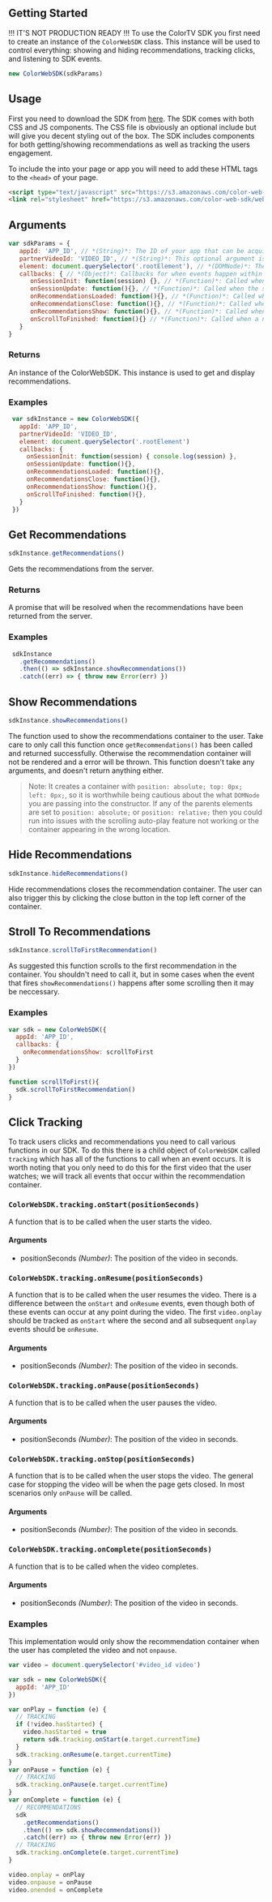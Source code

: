 ## Getting Started

!!! IT'S NOT PRODUCTION READY !!!
To use the ColorTV SDK you first need to create an instance of the `ColorWebSDK` class. This instance will be used to control everything: showing and hiding recommendations, tracking clicks, and listening to SDK events.

```javascript
new ColorWebSDK(sdkParams)
```

## Usage

First you need to download the SDK from [here](https://s3.amazonaws.com/color-web-sdk/web/color-web-sdk.0.1.1-beta.3.js). The SDK comes with both CSS and JS components. The CSS file is obviously an optional include but will give you decent styling out of the box. The SDK includes components for both getting/showing recommendations as well as tracking the users engagement.

To include the into your page or app you will need to add these HTML tags to the `<head>` of your page.

```html
<script type="text/javascript" src="https://s3.amazonaws.com/color-web-sdk/web/color-web-sdk.0.1.1-beta.3.js"></script>
<link rel="stylesheet" href="https://s3.amazonaws.com/color-web-sdk/web/color-web-sdk.0.1.1-beta.3.css"></link>
```

## Arguments

```javascript
var sdkParams = {
   appId: 'APP_ID', // *(String)*: The ID of your app that can be acquired through the ColorTV dashboard
   partnerVideoId: 'VIDEO_ID', // *(String)*: This optional argument is used to get recommendations. When supplied the recommendations will be relevant to this video. If it is not supplied then the recommendations will be generated based on your app alone.
   element: document.querySelector('.rootElement'), // *(DOMNode)*: The `DOMNode` which we will mount the recommendation container to. This is an optional argument, if you do not supply it then we will mount to the body of the page. If you do supply it be careful about parent elements positioning (as described [here](#colorwebsdkshowrecommendations))
   callbacks: { // *(Object)*: Callbacks for when events happen within the instance of the sdk
      onSessionInit: function(session) {}, // *(Function)*: Called when the session is initialized for the first time. It receives the session object with `sessionId`, `state`,
      onSessionUpdate: function(){}, // *(Function)*: Called when the session is updated. This will happen automatically and you will not need to worry about keeping the session alive.
      onRecommendationsLoaded: function(){}, // *(Function)*: Called when the recommendations are loaded from the server. It receives a list of recommendation objects.
      onRecommendationsClose: function(){}, // *(Function)*: Called when the recommendations are shown to the user
      onRecommendationsShow: function(){}, // *(Function)*: Called when the user clicks the close button in the recommendation container. It takes no arguments
      onScrollToFinished: function(){} // *(Function)*: Called when a new video gets scrolled to automatically by the SDK. It takes no arguments
   }
}
```

### Returns

An instance of the ColorWebSDK. This instance is used to get and display recommendations.

### Examples
```javascript
 var sdkInstance = new ColorWebSDK({
   appId: 'APP_ID',
   partnerVideoId: 'VIDEO_ID',
   element: document.querySelector('.rootElement')
   callbacks: {
     onSessionInit: function(session) { console.log(session) },
     onSessionUpdate: function(){},
     onRecommendationsLoaded: function(){},
     onRecommendationsClose: function(){},
     onRecommendationsShow: function(){},
     onScrollToFinished: function(){},
   }
 })
```

## Get Recommendations
```javascript
sdkInstance.getRecommendations()
```
Gets the recommendations from the server.

### Returns
A promise that will be resolved when the recommendations have been returned from the server.

### Examples

```javascript
 sdkInstance
   .getRecommendations()
   .then(() => sdkInstance.showRecommendations())
   .catch((err) => { throw new Error(err) })
```

## Show Recommendations
```javascript
sdkInstance.showRecommendations()
```

The function used to show the recommendations container to the user. Take care to only call this function once `getRecommendations()` has been called and returned successfully. Otherwise the recommendation container will not be rendered and a error will be thrown. This function doesn't take any arguments, and doesn't return anything either.

> Note: It creates a container with `position: absolute; top: 0px; left: 0px;`, so it is worthwhile being cautious about the what `DOMNode` you are passing into the constructor. If any of the parents elements are set to `position: absolute;` or `position: relative;` then you could run into issues with the scrolling auto-play feature not working or the container appearing in the wrong location.


## Hide Recommendations
```javascript
sdkInstance.hideRecommendations()
```

Hide recommendations closes the recommendation container. The user can also trigger this by clicking the close button in the top left corner of the container.

## Stroll To Recommendations

```javascript
sdkInstance.scrollToFirstRecommendation()
```

As suggested this function scrolls to the first recommendation in the container. You shouldn't need to call it, but in some cases when the event that fires `showRecommendations()` happens after some scrolling then it may be neccessary.

### Examples
```javascript
var sdk = new ColorWebSDK({
  appId: 'APP_ID',
  callbacks: {
    onRecommendationsShow: scrollToFirst
  }
})

function scrollToFirst(){
  sdk.scrollToFirstRecommendation()
}
```

## Click Tracking

To track users clicks and recommendations you need to call various functions in our SDK. To do this there is a child object of `ColorWebSDK` called `tracking` which has all of the functions to call when an event occurs. It is worth noting that you only need to do this for the first video that the user watches; we will track all events that occur within the recommendation container.

### `ColorWebSDK.tracking.onStart(positionSeconds)`

A function that is to be called when the user starts the video.

#### Arguments
* positionSeconds *(Number)*: The position of the video in seconds.

### `ColorWebSDK.tracking.onResume(positionSeconds)`

A function that is to be called when the user resumes the video. There is a difference between the `onStart` and `onResume` events, even though both of these events can occur at any point during the video. The first `video.onplay` should be tracked as `onStart` where the second and all subsequent `onplay` events should be `onResume`.

#### Arguments
* positionSeconds *(Number)*: The position of the video in seconds.

### `ColorWebSDK.tracking.onPause(positionSeconds)`

A function that is to be called when the user pauses the video.

#### Arguments
* positionSeconds *(Number)*: The position of the video in seconds.

### `ColorWebSDK.tracking.onStop(positionSeconds)`

A function that is to be called when the user stops the video. The general case for stopping the video will be when the page gets closed. In most scenarios only `onPause` will be called.

#### Arguments
* positionSeconds *(Number)*: The position of the video in seconds.

### `ColorWebSDK.tracking.onComplete(positionSeconds)`

A function that is to be called when the video completes.

#### Arguments
* positionSeconds *(Number)*: The position of the video in seconds.

### Examples

This implementation would only show the recommendation container when the user has completed the video and not `onpause`.

```javascript
var video = document.querySelector('#video_id video')

var sdk = new ColorWebSDK({
  appId: 'APP_ID'
})

var onPlay = function (e) {
  // TRACKING
  if (!video.hasStarted) {
    video.hasStarted = true
    return sdk.tracking.onStart(e.target.currentTime)
  }
  sdk.tracking.onResume(e.target.currentTime)
}
var onPause = function (e) {
  // TRACKING
  sdk.tracking.onPause(e.target.currentTime)
}
var onComplete = function (e) {
  // RECOMMENDATIONS
  sdk
    .getRecommendations()
    .then(() => sdk.showRecommendations())
    .catch((err) => { throw new Error(err) })
  // TRACKING
  sdk.tracking.onComplete(e.target.currentTime)
}

video.onplay = onPlay
video.onpause = onPause
video.onended = onComplete
```

